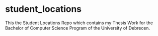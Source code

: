 # student_locations
This the Student Locations Repo which contains my Thesis Work for the Bachelor of Computer Science Program of the University of Debrecen.
